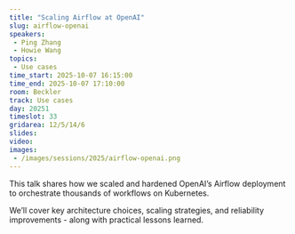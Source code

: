 ```yaml
---
title: "Scaling Airflow at OpenAI"
slug: airflow-openai
speakers:
 - Ping Zhang
 - Howie Wang
topics:
 - Use cases
time_start: 2025-10-07 16:15:00
time_end: 2025-10-07 17:10:00
room: Beckler
track: Use cases
day: 20251
timeslot: 33
gridarea: 12/5/14/6
slides:
video: 
images:
 - /images/sessions/2025/airflow-openai.png
---
```


This talk shares how we scaled and hardened OpenAI’s Airflow deployment to orchestrate thousands of workflows on Kubernetes.

We’ll cover key architecture choices, scaling strategies, and reliability improvements - along with practical lessons learned.

